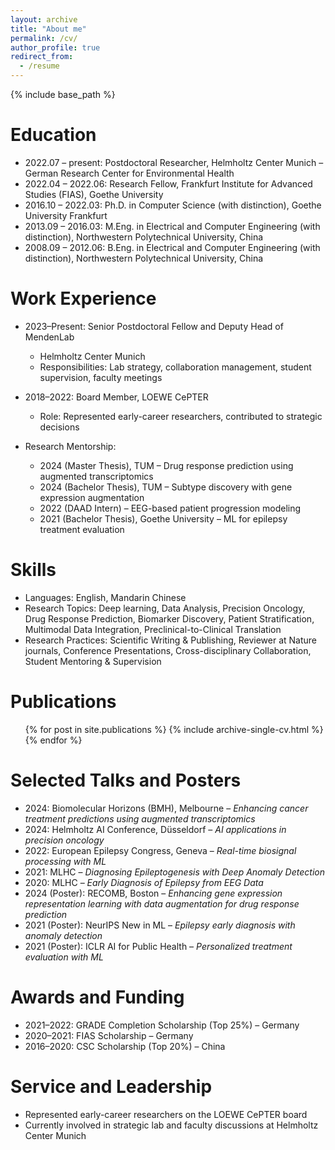 ```yaml
---
layout: archive
title: "About me"
permalink: /cv/
author_profile: true
redirect_from:
  - /resume
---
```


{% include base_path %}

Education
======
* 2022.07 – present: Postdoctoral Researcher, Helmholtz Center Munich – German Research Center for Environmental Health  
* 2022.04 – 2022.06: Research Fellow, Frankfurt Institute for Advanced Studies (FIAS), Goethe University  
* 2016.10 – 2022.03: Ph.D. in Computer Science (with distinction), Goethe University Frankfurt  
* 2013.09 – 2016.03: M.Eng. in Electrical and Computer Engineering (with distinction), Northwestern Polytechnical University, China  
* 2008.09 – 2012.06: B.Eng. in Electrical and Computer Engineering (with distinction), Northwestern Polytechnical University, China  

Work Experience
======
* 2023–Present: Senior Postdoctoral Fellow and Deputy Head of MendenLab  
  * Helmholtz Center Munich  
  * Responsibilities: Lab strategy, collaboration management, student supervision, faculty meetings

* 2018–2022: Board Member, LOEWE CePTER  
  * Role: Represented early-career researchers, contributed to strategic decisions

* Research Mentorship:  
  * 2024 (Master Thesis), TUM – Drug response prediction using augmented transcriptomics  
  * 2024 (Bachelor Thesis), TUM – Subtype discovery with gene expression augmentation  
  * 2022 (DAAD Intern) – EEG-based patient progression modeling  
  * 2021 (Bachelor Thesis), Goethe University – ML for epilepsy treatment evaluation  

Skills
======
* Languages: English, Mandarin Chinese  
* Research Topics: Deep learning, Data Analysis, Precision Oncology, Drug Response Prediction, Biomarker Discovery, 
  Patient Stratification, Multimodal Data Integration, Preclinical-to-Clinical Translation 
* Research Practices: Scientific Writing & Publishing, Reviewer at Nature journals, Conference 
  Presentations, Cross-disciplinary Collaboration, Student Mentoring & Supervision

Publications
======
<ul>{% for post in site.publications %}
  {% include archive-single-cv.html %}
{% endfor %}</ul>


Selected Talks and Posters
======
* 2024: Biomolecular Horizons (BMH), Melbourne – *Enhancing cancer treatment predictions using augmented transcriptomics*  
* 2024: Helmholtz AI Conference, Düsseldorf – *AI applications in precision oncology*  
* 2022: European Epilepsy Congress, Geneva – *Real-time biosignal processing with ML*  
* 2021: MLHC – *Diagnosing Epileptogenesis with Deep Anomaly Detection*  
* 2020: MLHC – *Early Diagnosis of Epilepsy from EEG Data*
* 2024 (Poster): RECOMB, Boston – *Enhancing gene expression representation learning with data augmentation for drug response prediction*  
* 2021 (Poster): NeurIPS New in ML – *Epilepsy early diagnosis with anomaly detection*  
* 2021 (Poster): ICLR AI for Public Health – *Personalized treatment evaluation with ML*


Awards and Funding
======
* 2021–2022: GRADE Completion Scholarship (Top 25%) – Germany  
* 2020–2021: FIAS Scholarship – Germany  
* 2016–2020: CSC Scholarship (Top 20%) – China  

Service and Leadership
======
* Represented early-career researchers on the LOEWE CePTER board  
* Currently involved in strategic lab and faculty discussions at Helmholtz Center Munich  
